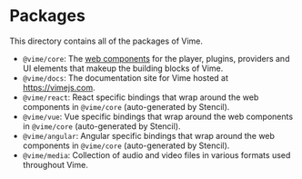 # Packages

This directory contains all of the packages of Vime.

- `@vime/core`: The [web components](https://developer.mozilla.org/en-US/docs/Web/Web_Components) for the
  player, plugins, providers and UI elements that makeup the building blocks of Vime.
- `@vime/docs`: The documentation site for Vime hosted at https://vimejs.com.
- `@vime/react`: React specific bindings that wrap around the web components in `@vime/core`
  (auto-generated by Stencil).
- `@vime/vue`: Vue specific bindings that wrap around the web components in `@vime/core`
  (auto-generated by Stencil).
- `@vime/angular`: Angular specific bindings that wrap around the web components in `@vime/core`
  (auto-generated by Stencil).
- `@vime/media`: Collection of audio and video files in various formats used throughout Vime.
